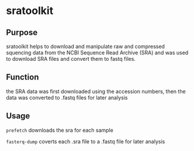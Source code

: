 # sratoolkit

## Purpose

sratoolkit helps to download and manipulate raw and compressed squencing data from the NCBI Sequence Read Archive (SRA) and was used to download SRA files and convert them to fastq files. 

## Function

the SRA data was first downloaded using the accession numbers, then the data was converted to .fastq files for later analysis

## Usage

```prefetch``` downloads the sra for each sample

```fasterq-dump``` coverts each .sra file to a .fastq file for later analysis


